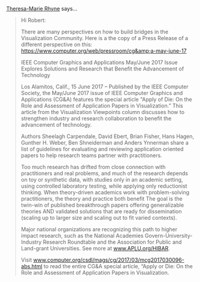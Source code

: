 <a href="https://www.crcpress.com/Applying-Color-Theory-to-Digital-Media-and-Visualization/Rhyne/p/book/9781498765497" rel="nofollow noopener" target="_blank">Theresa-Marie Rhyne</a> says…
>	Hi Robert:
>	
>	There are many perspectives on how to build bridges in the Visualization Community.  Here is a the copy of a Press Release of a different perspective on this:
>	https://www.computer.org/web/pressroom/cg&amp;a-may-june-17
>	
>	IEEE Computer Graphics and Applications May/June 2017 Issue Explores Solutions and Research that Benefit the Advancement of Technology
>	 
>	Los Alamitos, Calif., 15 June 2017 – Published by the IEEE Computer Society, the May/June 2017 issue of IEEE Computer Graphics and Applications (CG&amp;A) features the special article "Apply of Die: On the Role and Assessment of Application Papers in Visualization.”  This article from the Visualization Viewpoints column discusses how to strengthen industry and research collaboration to benefit the advancement of technology.
>	
>	Authors Sheelagh Carpendale, David Ebert, Brian Fisher, Hans Hagen, Gunther H. Weber, Ben Shneiderman and Anders Ynnerman share a list of guidelines for evaluating and reviewing application oriented papers to help research teams partner with practitioners.
>	
>	Too much research has drifted from close connection with practitioners and real problems, and much of the research depends on toy or synthetic data, with studies only in an academic setting, using controlled laboratory testing, while applying only reductionist thinking. When theory-driven academics work with problem-solving practitioners, the theory and practice both benefit  The goal is the twin-win of published breakthrough papers offering generalizable theories AND validated solutions that are ready for dissemination (scaling up to larger size and scaling out to fit varied contexts).
>	
>	Major national organizations are recognizing this path to higher impact research, such as the National Academies Govern-University-Industry Research Roundtable and the Association for Public and Land-grant Universities. See more at www.APLU.org/HIBAR.
>	
>	Visit www.computer.org/csdl/mags/cg/2017/03/mcg2017030096-abs.html to read the entire CG&amp;A special article, “Apply or Die: On the Role and Assessment of Application Papers in Visualization.
